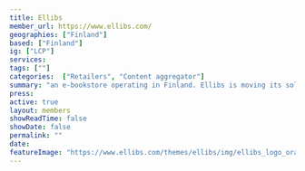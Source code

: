 ```yaml
---
title: Ellibs
member_url: https://www.ellibs.com/
geographies: ["Finland"]
based: ["Finland"]
ig: ["LCP"] 
services: 
tags: [""]
categories:  ["Retailers", "Content aggregator"] 
summary: "an e-bookstore operating in Finland. Ellibs is moving its solution to LCP."
press:
active: true
layout: members
showReadTime: false
showDate: false
permalink: ""
date: 
featureImage: "https://www.ellibs.com/themes/ellibs/img/ellibs_logo_orangetext.png"
---
```

